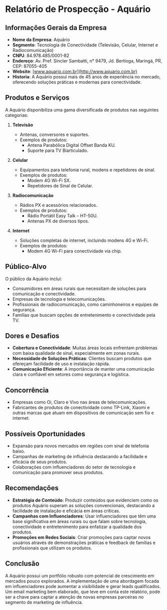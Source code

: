 # Relatório de Prospecção - Aquário

## Informações Gerais da Empresa
- **Nome da Empresa**: Aquário
- **Segmento**: Tecnologia de Conectividade (Televisão, Celular, Internet e Radiocomunicação)
- **CNPJ**: 84.978.485/0001-82
- **Endereço**: Av. Pref. Sincler Sambatti, n° 9479, Jd. Bertioga, Maringá, PR, CEP: 87055-405
- **Website**: [www.aquario.com.br](http://www.aquario.com.br)
- **Historia**: A Aquário possui mais de 45 anos de experiência no mercado, oferecendo soluções práticas e modernas para conectividade.

## Produtos e Serviços
A Aquário disponibiliza uma gama diversificada de produtos nas seguintes categorias:
1. **Televisão**
   - Antenas, conversores e suportes.
   - Exemplos de produtos:
     - Antena Parabólica Digital Offset Banda KU.
     - Suporte para TV Biarticulado.
  
2. **Celular**
   - Equipamentos para telefonia rural, modens e repetidores de sinal.
   - Exemplos de produtos:
     - Modem 4G Wi-Fi SX.
     - Repetidores de Sinal de Celular.

3. **Radiocomunicação**
   - Rádios PX e acessórios relacionados.
   - Exemplos de produtos:
     - Rádio Portátil Easy Talk – HT-50U.
     - Antenas PX de diversos tipos.

4. **Internet**
   - Soluções completas de internet, incluindo modens 4G e Wi-Fi.
   - Exemplos de produtos:
     - Modem 4G Wi-Fi para conectividade via chip.
  
## Público-Alvo
O público da Aquário inclui:
- Consumidores em áreas rurais que necessitam de soluções para comunicação e conectividade.
- Empresas de tecnologia e telecomunicações.
- Profissionais de radiocomunicação, como caminhoneiros e equipes de segurança.
- Famílias que buscam opções de entretenimento e conectividade pela TV.

## Dores e Desafios
- **Cobertura e Conectividade**: Muitas áreas locais enfrentam problemas com baixa qualidade de sinal, especialmente em zonas rurais.
- **Necessidade de Soluções Práticas**: Clientes buscam produtos que ofereçam facilidade de uso e instalação rápida.
- **Comunicação Eficiente**: A importância de manter uma comunicação clara e confiável em setores como segurança e logística.

## Concorrência
- Empresas como Oi, Claro e Vivo nas áreas de telecomunicações.
- Fabricantes de produtos de conectividade como TP-Link, Xiaomi e outras marcas que atuam em dispositivos de comunicação sem fio e internet.

## Possíveis Oportunidades
- Expansão para novos mercados em regiões com sinal de telefonia baixo.
- Campanhas de marketing de influência destacando a facilidade e eficácia de seus produtos.
- Colaborações com influenciadores do setor de tecnologia e comunicação para promover seus produtos.

## Recomendações
- **Estratégia de Conteúdo**: Produzir conteúdos que evidenciem como os produtos Aquário superam as soluções convencionais, destacando a facilidade de instalação e eficácia em áreas críticas.
- **Campanhas com Influenciadores**: Usar influenciadores que têm uma base significativa em áreas rurais ou que falam sobre tecnologia, conectividade e entretenimento para enfatizar a qualidade dos produtos.
- **Promoções em Redes Sociais**: Criar promoções para captar novos usuários através de demonstrações práticas e feedback de famílias e profissionais que utilizam os produtos.

## Conclusão
A Aquário possui um portfólio robusto com potencial de crescimento em mercados pouco explorados. A implementação de uma abordagem focada em influenciadores pode aumentar a visibilidade e gerar leads qualificados. Um email marketing bem elaborado, que leve em conta este relatório, pode ser a chave para captar a atenção de novas empresas parceiras no segmento de marketing de influência.